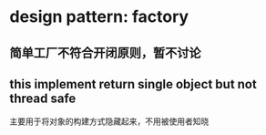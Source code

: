 # design pattern: factory

## 简单工厂不符合开闭原则，暂不讨论

## this implement return single object but not thread safe

主要用于将对象的构建方式隐藏起来，不用被使用者知晓
